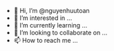 
- 👋 Hi, I’m @nguyenhuutoan
- 👀 I’m interested in ...
- 🌱 I’m currently learning ...
- 💞️ I’m looking to collaborate on ...
- 📫 How to reach me ...

<!---
nguyenhuutoan/nguyenhuutoan is a ✨ special ✨ repository because its `README.md` (this file) appears on your GitHub profile.
You can click the Preview link to take a look at your changes.
--->
